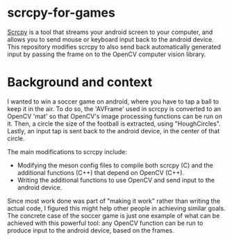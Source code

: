# scrcpy-for-games
[Scrcpy](https://github.com/Genymobile/scrcpy) is a tool that streams your android screen to your computer, and allows you to send mouse or keyboard input back to the android device.
This repository modifies scrcpy to also send back automatically generated input by passing the frame on to the OpenCV computer vision library.

# Background and context
I wanted to win a soccer game on android, where you have to tap a ball to keep it in the air.
To do so, the 'AVFrame' used in scrcpy is converted to an OpenCV 'mat' so that OpenCV's image processing functions can be run on it.
Then, a circle the size of the football is extracted, using "HoughCircles".
Lastly, an input tap is sent back to the android device, in the center of that circle.

The main modifications to scrcpy include:
* Modifying the meson config files to compile both scrcpy (C) and the additional functions (C++) that depend on OpenCV (C++).
* Writing the additional functions to use OpenCV and send input to the android device.

Since most work done was part of "making it work" rather than writing the actual code, I figured this might help other people in achieving similar goals.
The concrete case of the soccer game is just one example of what can be achieved with this powerful tool:
any OpenCV function can be run to produce input to the android device, based on the frames.
